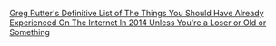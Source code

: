 ---
layout: post
wordpress_id: 1759
wordpress_url: http://noesbueno.com/archives/1759
date: '2014-12-21 19:30:46 -0600'
date_gmt: '2014-12-22 00:30:46 -0600'
body: |
  <p><a href="http://www.whatevs.net/post/105651987346">Greg Rutter's Definitive List of The Things You Should Have Already Experienced On The Internet In 2014 Unless You're a Loser or Old or Something</a></p>
---